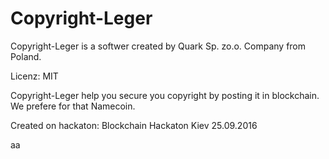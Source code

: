 # Copyright-Leger

Copyright-Leger is a softwer created by Quark Sp. zo.o. Company from Poland.

Licenz: MIT

Copyright-Leger help you secure you copyright by posting it in blockchain.
We prefere for that Namecoin.

Created on hackaton: Blockchain Hackaton Kiev 25.09.2016

aa
